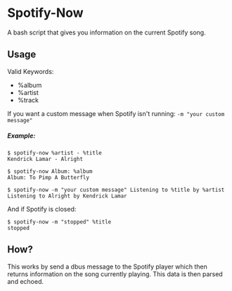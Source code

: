 # Spotify-Now
A bash script that gives you information on the current Spotify song.

## Usage

Valid Keywords:

* %album
* %artist
* %track

If you want a custom message when Spotify isn't running:
`-m "your custom message"`

##### Example:

```
$ spotify-now %artist - %title
Kendrick Lamar - Alright
```

```
$ spotify-now Album: %album
Album: To Pimp A Butterfly
```

```
$ spotify-now -m "your custom message" Listening to %title by %artist
Listening to Alright by Kendrick Lamar
```

And if Spotify is closed:

```
$ spotify-now -m "stopped" %title
stopped
```

## How?
This works by send a dbus message to the Spotify player which then returns information on the song currently playing. This data is then parsed and echoed.

